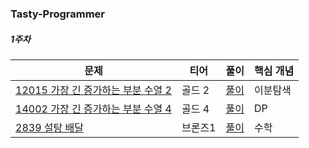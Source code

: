 ### Tasty-Programmer

##### 1주차
|문제|티어|풀이|핵심 개념|
|---|---|---|---|
|[12015 가장 긴 증가하는 부분 수열 2 ](https://www.acmicpc.net/problem/12015)|골드 2|[풀이](https://github.com/Hod0ri/Algorithm_Semina/blob/9a1ca62fbf14dfd862e0852aa054a5ec81fa0f36/3rd_Algorithm/Tasty-Programmer/solving%20problem.md)|이분탐색 |
|[14002 가장 긴 증가하는 부분 수열 4](https://www.acmicpc.net/problem/14002)|골드 4|[풀이](https://github.com/Hod0ri/Algorithm_Semina/blob/9a1ca62fbf14dfd862e0852aa054a5ec81fa0f36/3rd_Algorithm/Tasty-Programmer/solving%20problem.md)|DP|
|[2839 설탕 배달 ](https://www.acmicpc.net/problem/2839)|브론즈1|[풀이](https://github.com/Hod0ri/Algorithm_Semina/blob/9a1ca62fbf14dfd862e0852aa054a5ec81fa0f36/3rd_Algorithm/Tasty-Programmer/solving%20problem.md)|수학|
